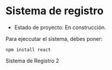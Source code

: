 <h1> Sistema de registro</h1>

- Estado de proyecto: En construcción. 

Para ejeccutar el sistema, debes poner: 

```npm install react```

Sistema de Registro 2
